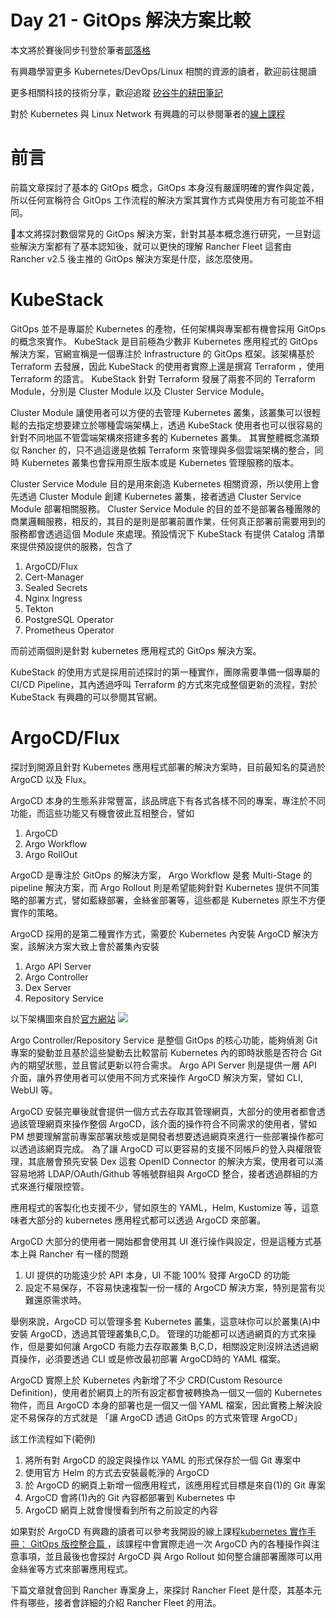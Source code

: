 Day 21 - GitOps 解決方案比較
===============================

本文將於賽後同步刊登於筆者[部落格](https://hwchiu.com/)

有興趣學習更多 Kubernetes/DevOps/Linux 相關的資源的讀者，歡迎前往閱讀

更多相關科技的技術分享，歡迎追蹤 [矽谷牛的耕田筆記](https://www.facebook.com/technologynoteniu)

對於 Kubernetes 與 Linux Network 有興趣的可以參閱筆者的[線上課程](https://course.hwchiu.com/)

#  前言

前篇文章探討了基本的 GitOps 概念，GitOps 本身沒有嚴謹明確的實作與定義，所以任何宣稱符合 GitOps 工作流程的解決方案其實作方式與使用方有可能並不相同。

本文將探討數個常見的 GitOps 解決方案，針對其基本概念進行研究，一旦對這些解決方案都有了基本認知後，就可以更快的理解 Rancher Fleet 這套由 Rancher v2.5 後主推的 GitOps 解決方案是什麼，該怎麼使用。

# KubeStack
GitOps 並不是專屬於 Kubernetes 的產物，任何架構與專案都有機會採用 GitOps 的概念來實作。
KubeStack 是目前極為少數非 Kubernetes 應用程式的 GitOps 解決方案，官網宣稱是一個專注於 Infrastructure 的 GitOps 框架。該架構基於 Terraform 去發展，因此 KubeStack 的使用者實際上還是撰寫 Terraform ，使用 Terraform 的語言。 KubeStack 針對 Terraform 發展了兩套不同的 Terraform Module，分別是 Cluster Module 以及 Cluster Service Module。

Cluster Module 讓使用者可以方便的去管理 Kubernetes 叢集，該叢集可以很輕鬆的去指定想要建立於哪種雲端架構上，透過 KubeStack 使用者也可以很容易的針對不同地區不管雲端架構來搭建多套的 Kubernetes 叢集。
其實整體概念滿類似 Rancher 的，只不過這邊是依賴 Terraform 來管理與多個雲端架構的整合，同時 Kubernetes 叢集也會採用原生版本或是 Kubernetes 管理服務的版本。

Cluster Service Module 目的是用來創造 Kubernetes 相關資源，所以使用上會先透過 Cluster Module 創建 Kubernetes 叢集，接者透過 Cluster Service Module 部署相關服務。
Cluster Service Module 的目的並不是部署各種團隊的商業邏輯服務，相反的，其目的是則是部署前置作業，任何真正部署前需要用到的服務都會透過這個 Module 來處理。預設情況下 KubeStack 有提供 Catalog 清單來提供預設提供的服務，包含了
1. ArgoCD/Flux
2. Cert-Manager
3. Sealed Secrets
4. Nginx Ingress
5. Tekton
6. PostgreSQL Operator
7. Prometheus Operator

而前述兩個則是針對 kubernetes 應用程式的 GitOps 解決方案。

KubeStack 的使用方式是採用前述探討的第一種實作，團隊需要準備一個專屬的 CI/CD Pipeline，其內透過呼叫 Terraform 的方式來完成整個更新的流程，對於 KubeStack 有興趣的可以參閱其官網。


# ArgoCD/Flux
探討到開源且針對 Kubernetes 應用程式部署的解決方案時，目前最知名的莫過於 ArgoCD 以及 Flux。

ArgoCD 本身的生態系非常豐富，該品牌底下有各式各樣不同的專案，專注於不同功能，而這些功能又有機會彼此互相整合，譬如
1. ArgoCD
2. Argo Workflow
3. Argo RollOut

ArgoCD 是專注於 GitOps 的解決方案， Argo Workflow 是套 Multi-Stage 的 pipeline 解決方案，而 Argo Rollout 則是希望能夠針對 Kubernetes 提供不同策略的部署方式，譬如藍綠部署，金絲雀部署等，這些都是 Kubernetes 原生不方便實作的策略。

ArgoCD 採用的是第二種實作方式，需要於 Kubernetes 內安裝 ArgoCD 解決方案，該解決方案大致上會於叢集內安裝
1. Argo API Server
2. Argo Controller
3. Dex Server
4. Repository Service

以下架構圖來自於[官方網站](https://argo-cd.readthedocs.io/en/stable/)
![](https://i.imgur.com/VdVPq84.png)

Argo Controller/Repository Service 是整個 GitOps 的核心功能，能夠偵測 Git 專案的變動並且基於這些變動去比較當前 Kubernetes 內的即時狀態是否符合 Git 內的期望狀態，並且嘗試更新以符合需求。
Argo API Server 則是提供一層 API 介面，讓外界使用者可以使用不同方式來操作 ArgoCD 解決方案，譬如 CLI, WebUI 等。

ArgoCD 安裝完畢後就會提供一個方式去存取其管理網頁，大部分的使用者都會透過該管理網頁來操作整個 ArgoCD，該介面的操作符合不同需求的使用者，譬如 PM 想要理解當前專案部署狀態或是開發者想要透過網頁來進行一些部署操作都可以透過該網頁完成。
為了讓 ArgoCD 可以更容易的支援不同帳戶的登入與權限管理，其底層會預先安裝 Dex 這套 OpenID Connector 的解決方案，使用者可以滿容易地將 LDAP/OAuth/Github 等帳號群組與 ArgoCD 整合，接者透過群組的方式來進行權限控管。

應用程式的客製化也支援不少，譬如原生的 YAML，Helm, Kustomize 等，這意味者大部分的 kubernetes 應用程式都可以透過 ArgoCD 來部署。

ArgoCD 大部分的使用者一開始都會使用其 UI 進行操作與設定，但是這種方式基本上與 Rancher 有一樣的問題
1. UI 提供的功能遠少於 API 本身，UI 不能 100% 發揮 ArgoCD 的功能
2. 設定不易保存，不容易快速複製一份一樣的 ArgoCD 解決方案，特別是當有災難還原需求時。

舉例來說，ArgoCD 可以管理多套 Kubernetes 叢集，這意味你可以於叢集(A)中安裝 ArgoCD，透過其管理叢集B,C,D。
管理的功能都可以透過網頁的方式來操作，但是要如何讓 ArgoCD 有能力去存取叢集 B,C,D，相關設定則沒辨法透過網頁操作，必須要透過 CLI 或是修改最初部署 ArgoCD時的 YAML 檔案。

ArgoCD 實際上於 Kubernetes 內新增了不少 CRD(Custom Resource Definition)，使用者於網頁上的所有設定都會被轉換為一個又一個的 Kubernetes 物件，而且 ArgoCD 本身的部署也是一個又一個 YAML 檔案，因此實務上解決設定不易保存的方式就是 「讓 ArgoCD 透過 GitOps 的方式來管理 ArgoCD」

該工作流程如下(範例)
1. 將所有對 ArgoCD 的設定與操作以 YAML 的形式保存於一個 Git 專案中
2. 使用官方 Helm 的方式去安裝最乾淨的 ArgoCD
3. 於 ArgoCD 的網頁上新增一個應用程式，該應用程式目標是來自(1)的 Git 專案
4. ArgoCD 會將(1)內的 Git 內容都部署到 Kubernetes 中
5. ArgoCD 網頁上就會慢慢看到所有之前設定的內容

如果對於 ArgoCD 有興趣的讀者可以參考我開設的線上課程[kubernetes 實作手冊： GitOps 版控整合篇
](https://hiskio.com/courses/490/about?promo_code=R3Y9O2E)，該課程中會實際走過一次 ArgoCD 內的各種操作與注意事項，並且最後也會探討 ArgoCD 與 Argo Rollout 如何整合讓部署團隊可以用金絲雀等方式來部署應用程式。

下篇文章就會回到 Rancher 專案身上，來探討 Rancher Fleet 是什麼，其基本元件有哪些，接者會詳細的介紹 Rancher Fleet 的用法。